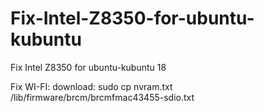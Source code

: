 # Fix-Intel-Z8350-for-ubuntu-kubuntu
Fix Intel Z8350 for ubuntu-kubuntu 18

Fix WI-FI:
download: 
sudo cp nvram.txt /lib/firmware/brcm/brcmfmac43455-sdio.txt
